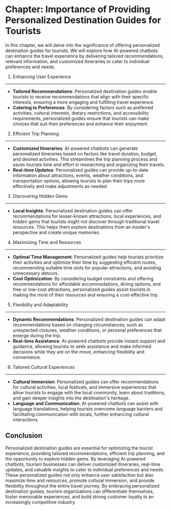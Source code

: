 Chapter: Importance of Providing Personalized Destination Guides for Tourists
=============================================================================

In this chapter, we will delve into the significance of offering personalized destination guides for tourists. We will explore how AI-powered chatbots can enhance the travel experience by delivering tailored recommendations, relevant information, and customized itineraries to cater to individual preferences and needs.

1. Enhancing User Experience
----------------------------

* **Tailored Recommendations**: Personalized destination guides enable tourists to receive recommendations that align with their specific interests, ensuring a more engaging and fulfilling travel experience.
* **Catering to Preferences**: By considering factors such as preferred activities, cultural interests, dietary restrictions, and accessibility requirements, personalized guides ensure that tourists can make choices that suit their preferences and enhance their enjoyment.

2. Efficient Trip Planning
--------------------------

* **Customized Itineraries**: AI-powered chatbots can generate personalized itineraries based on factors like travel duration, budget, and desired activities. This streamlines the trip planning process and saves tourists time and effort in researching and organizing their travels.
* **Real-time Updates**: Personalized guides can provide up-to-date information about attractions, events, weather conditions, and transportation options, allowing tourists to plan their trips more effectively and make adjustments as needed.

3. Discovering Hidden Gems
--------------------------

* **Local Insights**: Personalized destination guides can offer recommendations for lesser-known attractions, local experiences, and hidden gems that tourists might not discover through traditional travel resources. This helps them explore destinations from an insider's perspective and create unique memories.

4. Maximizing Time and Resources
--------------------------------

* **Optimal Time Management**: Personalized guides help tourists prioritize their activities and optimize their time by suggesting efficient routes, recommending suitable time slots for popular attractions, and avoiding unnecessary detours.
* **Cost Optimization**: By considering budget constraints and offering recommendations for affordable accommodations, dining options, and free or low-cost attractions, personalized guides assist tourists in making the most of their resources and ensuring a cost-effective trip.

5. Flexibility and Adaptability
-------------------------------

* **Dynamic Recommendations**: Personalized destination guides can adapt recommendations based on changing circumstances, such as unexpected closures, weather conditions, or personal preferences that emerge during the trip.
* **Real-time Assistance**: AI-powered chatbots provide instant support and guidance, allowing tourists to seek assistance and make informed decisions while they are on the move, enhancing flexibility and convenience.

6. Tailored Cultural Experiences
--------------------------------

* **Cultural Immersion**: Personalized guides can offer recommendations for cultural activities, local festivals, and immersive experiences that allow tourists to engage with the local community, learn about traditions, and gain deeper insights into the destination's heritage.
* **Language and Communication**: AI-powered chatbots can assist with language translations, helping tourists overcome language barriers and facilitating communication with locals, further enhancing cultural interactions.

Conclusion
----------

Personalized destination guides are essential for optimizing the tourist experience, providing tailored recommendations, efficient trip planning, and the opportunity to explore hidden gems. By leveraging AI-powered chatbots, tourism businesses can deliver customized itineraries, real-time updates, and valuable insights to cater to individual preferences and needs. These personalized guides not only enhance user satisfaction but also maximize time and resources, promote cultural immersion, and provide flexibility throughout the entire travel journey. By embracing personalized destination guides, tourism organizations can differentiate themselves, foster memorable experiences, and build strong customer loyalty in an increasingly competitive industry.
